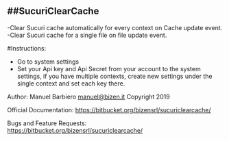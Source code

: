 ##SucuriClearCache
-----

-Clear Sucuri cache automatically for every context on Cache update event.
-Clear Sucuri cache for a single file on file update event.

#Instructions:
- Go to system settings
- Set your Api key and Api Secret from your account to the system settings, if you have multiple contexts, create new settings under the single context and set each key there.

Author: Manuel Barbiero <manuel@bizen.it>
Copyright 2019

Official Documentation: https://bitbucket.org/bizensrl/sucuriclearcache/

Bugs and Feature Requests: https://bitbucket.org/bizensrl/sucuriclearcache/
